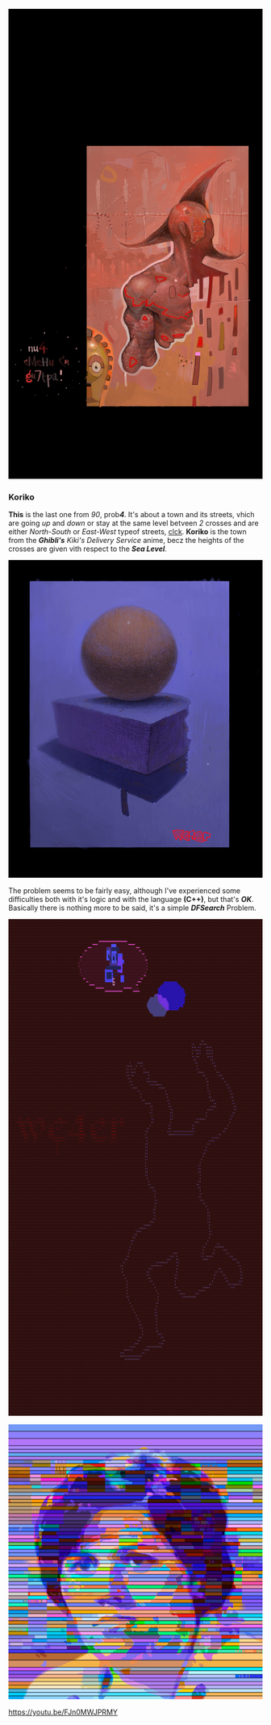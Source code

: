![](pix/VAR3_2.png)
### Koriko
**This** is the last one from *90*, prob***4***. 
It's about a town and its streets, vhich are going
*up* and *down* or stay at the same level betveen *2*
crosses and are either *North-South* or *East-West* typeof streets,
[clck](https://ioinformatics.org/files/ioi1990round2.pdf).
**Koriko** is the town from the ***Ghibli's*** *Kiki's Delivery Service*
anime, becz the heights of the crosses are given vith respect to the ***Sea Level***.

![](pix/VAR2_2.png)

The problem seems to be fairly easy, although I've experienced some
difficulties both with it's logic and with the language **(C++)**, 
but that's ***OK***. Basically there is nothing more to be said, 
it's a simple ***DFSearch*** Problem.

![](pix/7slash8.png)

![](pix/mama.png)

https://youtu.be/FJn0MWJPRMY
